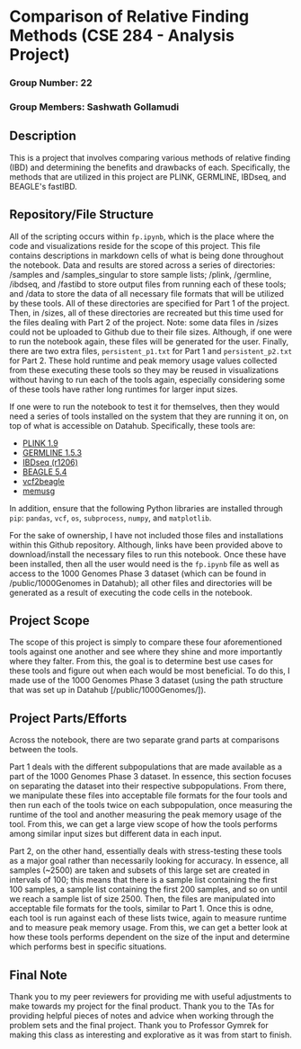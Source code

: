 # Comparison of Relative Finding Methods (CSE 284 - Analysis Project)

### Group Number: 22
### Group Members: Sashwath Gollamudi

## Description
This is a project that involves comparing various methods of relative finding (IBD) and determining the benefits and drawbacks of each. Specifically, the methods that are utilized in this project are PLINK, GERMLINE, IBDseq, and BEAGLE's fastIBD.

## Repository/File Structure
All of the scripting occurs within `fp.ipynb`, which is the place where the code and visualizations reside for the scope of this project. This file contains descriptions in markdown cells of what is being done throughout the notebook. Data and results are stored across a series of directories: /samples and /samples_singular to store sample lists; /plink, /germline, /ibdseq, and /fastibd to store output files from running each of these tools; and /data to store the data of all necessary file formats that will be utilized by these tools. All of these directories are specified for Part 1 of the project. Then, in /sizes, all of these directories are recreated but this time used for the files dealing with Part 2 of the project. Note: some data files in /sizes could not be uploaded to Github due to their file sizes. Although, if one were to run the notebook again, these files will be generated for the user. Finally, there are two extra files, `persistent_p1.txt` for Part 1 and `persistent_p2.txt` for Part 2. These hold runtime and peak memory usage values collected from these executing these tools so they may be reused in visualizations without having to run each of the tools again, especially considering some of these tools have rather long runtimes for larger input sizes. 

If one were to run the notebook to test it for themselves, then they would need a series of tools installed on the system that they are running it on, on top of what is accessible on Datahub. Specifically, these tools are: 
- [PLINK 1.9](https://www.cog-genomics.org/plink/)
- [GERMLINE 1.5.3](http://gusevlab.org/projects/germline/)
- [IBDseq (r1206)](https://faculty.washington.edu/browning/ibdseq.html)
- [BEAGLE 5.4](http://faculty.washington.edu/browning/beagle/beagle.html)
- [vcf2beagle](https://faculty.washington.edu/browning/beagle_utilities/utilities.html)
- [memusg](https://github.com/jhclark/memusg)

In addition, ensure that the following Python libraries are installed through `pip`: `pandas`, `vcf`, `os`, `subprocess`, `numpy`, and `matplotlib`.

For the sake of ownership, I have not included those files and installations within this Github repository. Although, links have been provided above to download/install the necessary files to run this notebook. Once these have been installed, then all the user would need is the `fp.ipynb` file as well as access to the 1000 Genomes Phase 3 dataset (which can be found in /public/1000Genomes in Datahub); all other files and directories will be generated as a result of executing the code cells in the notebook.

## Project Scope
The scope of this project is simply to compare these four aforementioned tools against one another and see where they shine and more importantly where they falter. From this, the goal is to determine best use cases for these tools and figure out when each would be most beneficial. To do this, I made use of the 1000 Genomes Phase 3 dataset (using the path structure that was set up in Datahub [/public/1000Genomes/]). 

## Project Parts/Efforts
Across the notebook, there are two separate grand parts at comparisons between the tools. 

Part 1 deals with the different subpopulations that are made available as a part of the 1000 Genomes Phase 3 dataset. In essence, this section focuses on separating the dataset into their respective subpopulations. From there, we manipulate these files into acceptable file formats for the four tools and then run each of the tools twice on each subpopulation, once measuring the runtime of the tool and another measuring the peak memory usage of the tool. From this, we can get a large view scope of how the tools performs among similar input sizes but different data in each input.

Part 2, on the other hand, essentially deals with stress-testing these tools as a major goal rather than necessarily looking for accuracy. In essence, all samples (~2500) are taken and subsets of this large set are created in intervals of 100; this means that there is a sample list containing the first 100 samples, a sample list containing the first 200 samples, and so on until we reach a sample list of size 2500. Then, the files are manipulated into acceptable file formats for the tools, similar to Part 1. Once this is odne, each tool is run against each of these lists twice, again to measure runtime and to measure peak memory usage. From this, we can get a better look at how these tools performs dependent on the size of the input and determine which performs best in specific situations.

## Final Note
Thank you to my peer reviewers for providing me with useful adjustments to make towards my project for the final product. Thank you to the TAs for providing helpful pieces of notes and advice when working through the problem sets and the final project. Thank you to Professor Gymrek for making this class as interesting and explorative as it was from start to finish.
